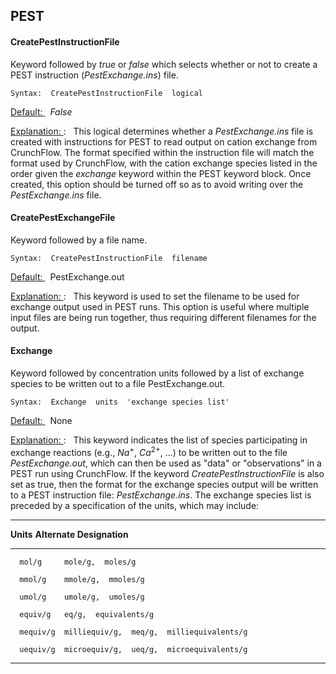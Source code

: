 ## PEST

#### CreatePestInstructionFile

Keyword followed by *true* or *false* which selects whether or not to
create a PEST instruction (*PestExchange.ins*) file.

    Syntax:  CreatePestInstructionFile  logical

<u>Default: </u> &nbsp; *False*

<u>Explanation: </u>: &nbsp;   This logical determines whether a
*PestExchange.ins* file is created with instructions for PEST to read
output on cation exchange from CrunchFlow. The format specified within
the instruction file will match the format used by CrunchFlow, with the
cation exchange species listed in the order given the *exchange* keyword
within the PEST keyword block. Once created, this option should be
turned off so as to avoid writing over the *PestExchange.ins* file.

#### CreatePestExchangeFile

Keyword followed by a file name.

    Syntax:  CreatePestInstructionFile  filename

<u>Default: </u> &nbsp; PestExchange.out

<u>Explanation: </u>: &nbsp;  This keyword is used to set the filename to
be used for exchange output used in PEST runs. This option is useful
where multiple input files are being run together, thus requiring
different filenames for the output.

#### Exchange

Keyword followed by concentration units followed by a list of exchange
species to be written out to a file PestExchange.out.

    Syntax:  Exchange  units  'exchange species list'

<u>Default: </u> &nbsp;  None

<u>Explanation: </u>: &nbsp; This keyword indicates the list of species
participating in exchange reactions (e.g., $Na^{+}$, $Ca^{2+}$, ...) to be written out to the file *PestExchange.out*, which can then be used
as "data" or "observations" in a PEST run using CrunchFlow. If the
keyword *CreatePestInstructionFile* is also set as true, then the format
for the exchange species output will be written to a PEST instruction
file: *PestExchange.ins*. The exchange species list is preceded by a
specification of the units, which may include:

  -----------------------------------------------------------------------
  **Units**  **Alternate Designation**
  ----------------- -----------------------------------------------------
      mol/g     mole/g,  moles/g

      mmol/g    mmole/g,  mmoles/g

      umol/g    umole/g,  umoles/g

      equiv/g   eq/g,  equivalents/g

      mequiv/g  milliequiv/g,  meq/g,  milliequivalents/g

      uequiv/g  microequiv/g,  ueq/g,  microequivalents/g
  -----------------------------------------------------------------------